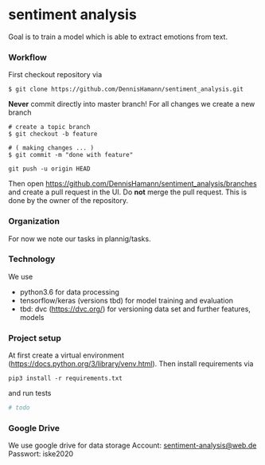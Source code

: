 # sentiment analysis #

Goal is to train a model which is able to extract emotions from text.


### Workflow

First checkout repository via
```shell
$ git clone https://github.com/DennisHamann/sentiment_analysis.git
```
**Never** commit directly into master branch!
For all changes we create a new branch
```shell
# create a topic branch
$ git checkout -b feature

# ( making changes ... )
$ git commit -m "done with feature"

git push -u origin HEAD
```

Then open https://github.com/DennisHamann/sentiment_analysis/branches and create a pull request in the UI. 
Do **not** merge the pull request. This is done by the owner of the repository. 


### Organization ###
For now we note our tasks in plannig/tasks.



### Technology ###
We use 
- python3.6 for data processing
- tensorflow/keras (versions tbd) for model training and evaluation
- tbd: dvc (https://dvc.org/) for versioning data set and further features, models


### Project setup ###

At first create a virtual environment (https://docs.python.org/3/library/venv.html).
Then install requirements via
```
pip3 install -r requirements.txt
```
and run tests
```python
# todo
```
### Google Drive ###

We use google drive for data storage
Account: sentiment-analysis@web.de
Passwort: iske2020
